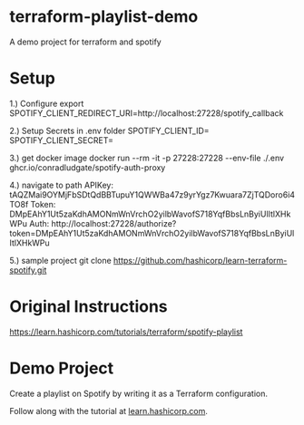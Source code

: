 # terraform-playlist-demo
A demo project for terraform and spotify

# Setup
1.) Configure 
export SPOTIFY_CLIENT_REDIRECT_URI=http://localhost:27228/spotify_callback

2.) Setup Secrets in .env folder
SPOTIFY_CLIENT_ID=
SPOTIFY_CLIENT_SECRET=

3.) get docker image
docker run --rm -it -p 27228:27228 --env-file ./.env ghcr.io/conradludgate/spotify-auth-proxy

4.) navigate to path
APIKey: tAQZMai9OYMjFbSDtQdBBTupuY1QWWBa47z9yrYgz7Kwuara7ZjTQDoro6i4TO8f
Token:  DMpEAhY1Ut5zaKdhAMONmWnVrchO2yilbWavofS718YqfBbsLnByiUlItlXHkWPu
Auth:   http://localhost:27228/authorize?token=DMpEAhY1Ut5zaKdhAMONmWnVrchO2yilbWavofS718YqfBbsLnByiUlItlXHkWPu

5.) sample project
git clone https://github.com/hashicorp/learn-terraform-spotify.git

# Original Instructions
https://learn.hashicorp.com/tutorials/terraform/spotify-playlist

# Demo Project
Create a playlist on Spotify by writing it as a Terraform configuration.

Follow along with the tutorial at [learn.hashicorp.com](https://learn.hashicorp.com/tutorials/terraform/spotify-playlist).
